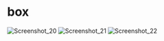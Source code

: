 # box

![Screenshot_20](https://github.com/Shikhasharma06/box/assets/135316685/92d2f239-9994-4c90-b3ed-aa7d2698b5ac)
![Screenshot_21](https://github.com/Shikhasharma06/box/assets/135316685/b5601205-651b-4414-b57c-081513072939)
![Screenshot_22](https://github.com/Shikhasharma06/box/assets/135316685/044d783d-7749-445c-b255-5664a5cc7247)
